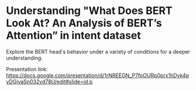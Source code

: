 # Understanding "What Does BERT Look At? An Analysis of BERT’s Attention” in intent dataset

Explore the BERT head's behavior under a variety of conditions for a deeper understanding.

Presentation link: https://docs.google.com/presentation/d/1rNREEGN_P7foOURp0prx1hDyk4pyDGjvaSn032vd78U/edit#slide=id.p






 
